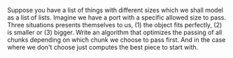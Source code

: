 Suppose you have a list of things with different sizes which we shall model as a list of lists. 
Imagine we have a port with a specific allowed size to pass. Three situations presents themselves to us, (1) the object fits perfectly, (2) is smaller or (3) bigger.
Write an algorithm that optimizes the passing of all chunks depending on which chunk we choose to pass first. And in the case where we don't choose just computes the best piece to start with.
